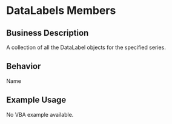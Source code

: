 # DataLabels Members

## Business Description
A collection of all the DataLabel objects for the specified series.

## Behavior
Name

## Example Usage
No VBA example available.